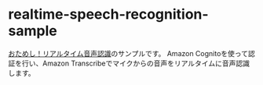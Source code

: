 # realtime-speech-recognition-sample

[おためし！リアルタイム音声認識](https://techbookfest.org/product/6148730564640768)のサンプルです。
Amazon Cognitoを使って認証を行い、Amazon Transcribeでマイクからの音声をリアルタイムに音声認識します。

